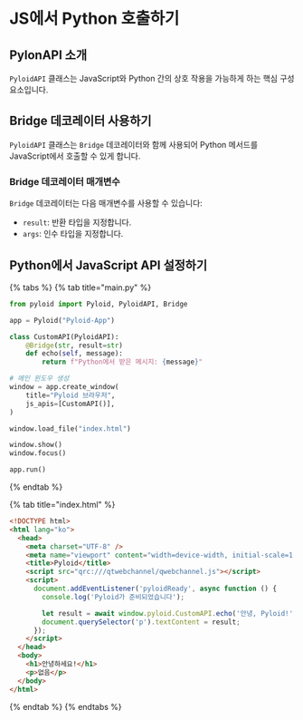 # JS에서 Python 호출하기

## PylonAPI 소개

`PyloidAPI` 클래스는 JavaScript와 Python 간의 상호 작용을 가능하게 하는 핵심 구성 요소입니다.

## Bridge 데코레이터 사용하기

`PyloidAPI` 클래스는 `Bridge` 데코레이터와 함께 사용되어 Python 메서드를 JavaScript에서 호출할 수 있게 합니다.

### Bridge 데코레이터 매개변수

`Bridge` 데코레이터는 다음 매개변수를 사용할 수 있습니다:

* `result`: 반환 타입을 지정합니다.
* `args`: 인수 타입을 지정합니다.

## Python에서 JavaScript API 설정하기

{% tabs %}
{% tab title="main.py" %}
```python
from pyloid import Pyloid, PyloidAPI, Bridge

app = Pyloid("Pyloid-App")

class CustomAPI(PyloidAPI):
    @Bridge(str, result=str)
    def echo(self, message):
        return f"Python에서 받은 메시지: {message}"

# 메인 윈도우 생성
window = app.create_window(
    title="Pyloid 브라우저",
    js_apis=[CustomAPI()],
)

window.load_file("index.html")

window.show()
window.focus()

app.run()
```
{% endtab %}

{% tab title="index.html" %}
```html
<!DOCTYPE html>
<html lang="ko">
  <head>
    <meta charset="UTF-8" />
    <meta name="viewport" content="width=device-width, initial-scale=1.0" />
    <title>Pyloid</title>
    <script src="qrc:///qtwebchannel/qwebchannel.js"></script>
    <script>
      document.addEventListener('pyloidReady', async function () {
        console.log('Pyloid가 준비되었습니다');

        let result = await window.pyloid.CustomAPI.echo('안녕, Pyloid!');
        document.querySelector('p').textContent = result;
      });
    </script>
  </head>
  <body>
    <h1>안녕하세요!</h1>
    <p>없음</p>
  </body>
</html>
```
{% endtab %}
{% endtabs %}